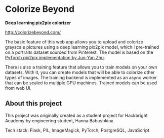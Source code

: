 Colorize Beyond
===
**Deep learning pix2pix colorizer**

http://colorizebeyond.com/

The basic feature of this web app allows you to upload and
colorize grayscale pictures using a deep learning pix2pix model, which I pre-trained on a
portraits dataset sourced from Pinterest.
The model is based on the
[PyTorch pix2pix implementation by Jun-Yan Zhu](https://github.com/junyanz/pytorch-CycleGAN-and-pix2pix).

There is also a training feature that allows you to train models on your own datasets.
With it, you can create models that will be able to colorize other types of images.
The training backend is implemented as an async worker that can be scaled to multiple
GPU machines. Trained models can be used from web UI.

## About this project
This project was originally created as a student project for Hackbright Academy by engineering student, Hanna 
Babushkina.

Tech stack: Flask, PIL, ImageMagick, PyTorch, PostgreSQL, JavaScript.
